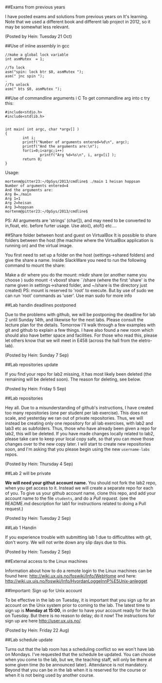 ##Exams from previous years

I have posted exams and solutions from previous years on It's learning. Note that we used a different book and different lab project in 2012, so it may be somewhat less relevant.

(Posted by Hein: Tuesday 21 Oct)

##Use of inline assembly in gcc

```
//make a global lock variable
int asmMutex  = 1;
 
//To lock
asm("spin: lock btr $0, asmMutex ");
asm(" jnc spin ");
.
//To unlock
asm(" bts $0, asmMutex ");
```

##Use of commandline arguments i C
To get commandline arg into c try this:

``` 
#include<stdio.h>
#include<stdlib.h>
 
 
int main( int argc, char *argv[] )
{
        int i;
        printf("Number of arguments entered=%d\n", argc);
        printf("And the arguments are:\n");
        for(i=0;i<argc;i++)
                printf("Arg %d=%s\n", i, argv[i] );
        return 0;
}
``` 
Usage:
```
mortenm@pitter23:~/OpSys/2013/cmdline$ ./main 1 heisan hoppsan
Number of arguments entered=4
And the arguments are:
Arg 0=./main
Arg 1=1
Arg 2=heisan
Arg 3=hoppsan
mortenm@pitter23:~/OpSys/2013/cmdline$
``` 
PS: All arguments are 'strings' (char[]), and may need to be converted to in,float, etc. before furter usage.
Use atoi(), atof() etc....



##Share folder between host and guest on VirtualBox
It is possible to share folders between the host (the machine where the VirtualBox application is running on) and the virtual image.
 
You first need to set up a folder on the host (settings->shared folders) and give the share a name. 
Inside SlackWare you need to run the following command to mount the share:
 
Make a dir where you do the mount:
mkdir share (or another name you choose )
sudo mount -t vboxsf share ¨/share (where the first 'share' is the name given in settings->shared folder, and ~/share is the directory just created)
PS: mount is reserved to 'root' to execute. But by use of sudo we can run 'root' commands as 'user'. Use man sudo for more info


##Lab handin deadlines postponed

Due to the problems with github, we will be postponing the deadline for lab 2 until Sunday 14th, and likewise for the next labs. Please consult the lecture plan for the details. Tomorrow I'll walk through a few examples with git and github to explain a few things. I have also found a new room which should also have better space and facilities. For those who read this, please let others know that we will meet in E458 (across the hall from the eletro-lab).

(Posted by Hein: Sunday 7 Sep)

##Lab repositories update

If you find your repo for lab2 missing, it has most likely been deleted (the remaining will be deleted soon). The reason for deleting, see below.

(Posted by Hein: Friday 5 Sep)

##Lab repositories

Hey all. Due to a misunderstanding of github's instructions, I have created too many repositories (one per student per lab exercise). This does not scale, and yesterday we ran out of private repositories. Thus, we will instead be creating only one repository for all lab exercises, with lab2 and lab3 etc as subfolders. Thus, those who have already been given a repo for lab2, this will be deleted. If you have made changes locally related to lab2, please take care to keep your local copy safe, so that you can move those changes over to the new copy later. I will start to create new repositories soon, and I'm asking that you please begin using the new `username-labs` repos.

(Posted by Hein: Thursday 4 Sep)

##Lab 2 will be private

**We will need your githut account name.** You should not fork the lab2 repo, when you get access to it. Instead we will create a separate repo for each of you. To give us your github account name, clone this repo, and add your account name to the file `students`, and do a *Pull request.* (see the README.md description for lab1 for instructions related to doing a Pull request.)

(Posted by Hein: Tuesday 2 Sep)

##Lab 1 Handin

If you experience trouble with submitting lab 1 due to difficultites with git, don't worry. We will not write down any slip days due to this.

(Posted by Hein: Tuesday 2 Sep)

##External access to the Linux machines

Information about how to do a remote login to the Linux machines can be found here: http://wiki.ux.uis.no/foswiki/Info/WebHome and here: http://wiki.ux.uis.no/foswiki/Info/HvordanLoggeInnP%E5Unix-anlegget

##Important: Sign up for Unix account

To be effective in the lab on Tuesday, it is important that you sign up for an account on the Unix system prior to coming to the lab. The latest time to sign up is **Monday at 15:00**, in order to have your account ready for the lab on Tuesday. But there is no reason to delay; do it now! The instructions for sign up are here http://user.ux.uis.no/.

(Posted by Hein: Friday 22 Aug)

##Lab schedule update

Turns out that the lab room has a scheduling conflict so we won't have lab on Mondays. I've requested that the schedule be updated. You can choose when you come to the lab, but we, the teaching staff, will only be there at some given time (to be announced later). Attendance is not mandatory. Beyond that you can be in the lab when it is reserved for the course or when it is not being used by another course. 

